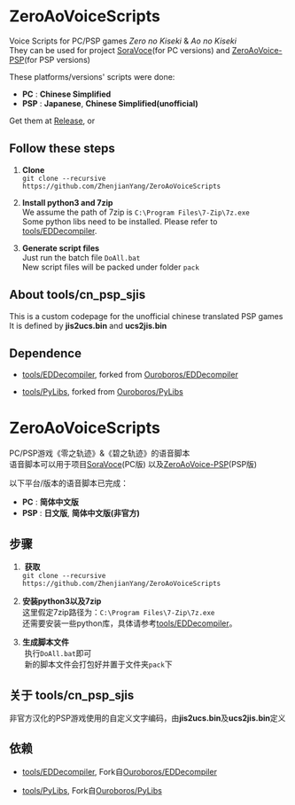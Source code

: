 # ZeroAoVoiceScripts
Voice Scripts for PC/PSP games *Zero no Kiseki* & *Ao no Kiseki*    
They can be used for project [SoraVoce](https://github.com/ZhenjianYang/SoraVoice)(for PC versions)
and [ZeroAoVoice-PSP](https://github.com/ZhenjianYang/ZeroAoVoice-PSP)(for PSP versions)

These platforms/versions' scripts were done:

- **PC** : **Chinese Simplified**   
- **PSP** : **Japanese**, **Chinese Simplified(unofficial)**   

Get them at [Release](https://github.com/ZhenjianYang/ZeroAoVoiceScripts/releases/latest), or   
## Follow these steps

1.  **Clone**   
  `git clone --recursive https://github.com/ZhenjianYang/ZeroAoVoiceScripts`
  
2.  **Install python3 and 7zip**   
  We assume the path of 7zip is `C:\Program Files\7-Zip\7z.exe`  
  Some python libs need to be installed. Please refer to [tools/EDDecompiler](https://github.com/ZhenjianYang/EDDecompiler).

3.  **Generate script files**   
  Just run the batch file `DoAll.bat`   
  New script files will be packed under folder `pack`

## About tools/cn_psp_sjis

This is a custom codepage for the unofficial chinese translated PSP games   
It is defined by **jis2ucs.bin** and **ucs2jis.bin**

## Dependence

- [tools/EDDecompiler](https://github.com/ZhenjianYang/EDDecompiler), forked from [Ouroboros/EDDecompiler](https://github.com/Ouroboros/EDDecompiler)   

- [tools/PyLibs](https://github.com/ZhenjianYang/PyLibs), forked from [Ouroboros/PyLibs](https://github.com/Ouroboros/PyLibs)   

# ZeroAoVoiceScripts
PC/PSP游戏《零之轨迹》&《碧之轨迹》的语音脚本    
语音脚本可以用于项目[SoraVoce](https://github.com/ZhenjianYang/SoraVoice)(PC版)
以及[ZeroAoVoice-PSP](https://github.com/ZhenjianYang/ZeroAoVoice-PSP)(PSP版)

以下平台/版本的语音脚本已完成：

- **PC** : **简体中文版**   
- **PSP** : **日文版**, **简体中文版(非官方)**   

## 步骤   

1.  **获取**   
  `git clone --recursive https://github.com/ZhenjianYang/ZeroAoVoiceScripts`
  
2.  **安装python3以及7zip**   
  这里假定7zip路径为：`C:\Program Files\7-Zip\7z.exe`   
  还需要安装一些python库，具体请参考[tools/EDDecompiler](https://github.com/ZhenjianYang/EDDecompiler)。

3.  **生成脚本文件**   
  执行`DoAll.bat`即可    
  新的脚本文件会打包好并置于文件夹`pack`下

## 关于 tools/cn_psp_sjis

非官方汉化的PSP游戏使用的自定义文字编码，由**jis2ucs.bin**及**ucs2jis.bin**定义

## 依赖

- [tools/EDDecompiler](https://github.com/ZhenjianYang/EDDecompiler), Fork自[Ouroboros/EDDecompiler](https://github.com/Ouroboros/EDDecompiler)   

- [tools/PyLibs](https://github.com/ZhenjianYang/PyLibs), Fork自[Ouroboros/PyLibs](https://github.com/Ouroboros/PyLibs) 
